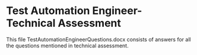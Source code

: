 
# Test Automation Engineer- Technical Assessment

This file TestAutomationEngineerQuestions.docx consists of answers for all the questions mentioned in technical assessment. 

